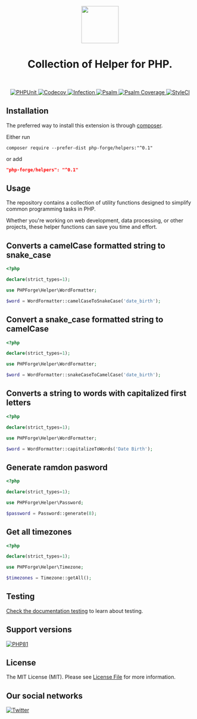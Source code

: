 <p align="center">
    <a href="https://github.com/php-forge/helpers" target="_blank">
        <img src="https://avatars.githubusercontent.com/u/103309199?s%25253D400%252526u%25253Dca3561c692f53ed7eb290d3bb226a2828741606f%252526v%25253D4" height="100px">
    </a>
    <h1 align="center">Collection of Helper for PHP.</h1>
    <br>
</p>

<p align="center">
    <a href="https://github.com/php-forge/helpers/actions/workflows/build.yml" target="_blank">
        <img src="https://github.com/php-forge/helpers/actions/workflows/build.yml/badge.svg" alt="PHPUnit">
    </a>
    <a href="https://codecov.io/gh/php-forge/helpers" target="_blank">
        <img src="https://codecov.io/gh/php-forge/helpers/branch/main/graph/badge.svg?token=MF0XUGVLYC" alt="Codecov">
    </a>
    <a href="https://dashboard.stryker-mutator.io/reports/github.com/php-forge/helpers/main" target="_blank">
        <img src="https://img.shields.io/endpoint?style=flat&url=https%3A%2F%2Fbadge-api.stryker-mutator.io%2Fgithub.com%2Fphp-forge%2Fhelpers%2Fmain" alt="Infection">
    </a>
    <a href="https://github.com/php-forge/helpers/actions/workflows/static.yml" target="_blank">
        <img src="https://github.com/php-forge/helpers/actions/workflows/static.yml/badge.svg" alt="Psalm">
    </a>
    <a href="https://shepherd.dev/github/php-forge/helpers" target="_blank">
        <img src="https://shepherd.dev/github/php-forge/helpers/coverage.svg" alt="Psalm Coverage">
    </a>
    <a href="https://github.styleci.io/repos/667051036?branch=main">
        <img src="https://github.styleci.io/repos/667051036/shield?branch=main" alt="StyleCI">
    </a>
</p>

## Installation

The preferred way to install this extension is through [composer](https://getcomposer.org/download/).

Either run

```shell
composer require --prefer-dist php-forge/helpers:"^0.1"
```

or add

```json
"php-forge/helpers": "^0.1"
```

## Usage

The repository contains a collection of utility functions designed to simplify common programming tasks in PHP.

Whether you're working on web development, data processing, or other projects, these helper functions can save you time
and effort.

## Converts a camelCase formatted string to snake_case

```php
<?php

declare(strict_types=1);

use PHPForge\Helper\WordFormatter;

$word = WordFormatter::camelCaseToSnakeCase('date_birth');
```

## Convert a snake_case formatted string to camelCase

```php
<?php

declare(strict_types=1);

use PHPForge\Helper\WordFormatter;

$word = WordFormatter::snakeCaseToCamelCase('date_birth');
```

##  Converts a string to words with capitalized first letters

```php
<?php

declare(strict_types=1);

use PHPForge\Helper\WordFormatter;

$word = WordFormatter::capitalizeToWords('Date Birth');
```

## Generate ramdon pasword

```php
<?php

declare(strict_types=1);

use PHPForge\Helper\Password;

$password = Password::generate(8);
```


## Get all timezones

```php
<?php

declare(strict_types=1);

use PHPForge\Helper\Timezone;

$timezones = Timezone::getAll();
```

## Testing

[Check the documentation testing](/docs/testing.md) to learn about testing.

## Support versions

[![PHP81](https://img.shields.io/badge/PHP-%3E%3D8.1-787CB5)](https://www.php.net/releases/8.1/en.php)

## License

The MIT License (MIT). Please see [License File](LICENSE.md) for more information.

## Our social networks

[![Twitter](https://img.shields.io/badge/twitter-follow-1DA1F2?logo=twitter&logoColor=1DA1F2&labelColor=555555?style=flat)](https://twitter.com/Terabytesoftw)

